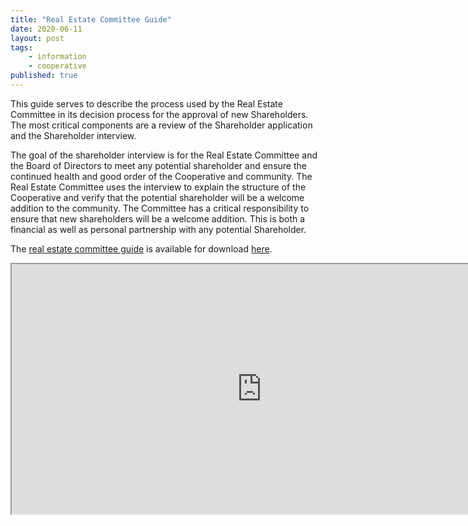 ```yaml
---
title: "Real Estate Committee Guide"
date: 2020-06-11
layout: post
tags:
    - information
    - cooperative
published: true
---
```


This guide serves to describe the process used by the Real Estate Committee in its decision process for the approval of new Shareholders. 
The most critical components are a review of the Shareholder application and the Shareholder interview. 

The goal of the shareholder interview is for the Real Estate Committee and the Board of Directors to meet any potential shareholder and ensure the continued health and good order of the Cooperative and community. The Real Estate Committee uses the interview to explain the structure of the Cooperative and verify that the potential shareholder will be a welcome addition to the community. The Committee has a critical responsibility to ensure that new shareholders will be a welcome addition. This is both a financial as well as personal partnership with any potential Shareholder.

The [real estate committee guide](https://docs.google.com/document/d/17LaGNfQj7Nq12CeIaRN_FMyzteMjD8fqA8whZl5GJvE/edit?usp=sharing) is available for download [here](https://docs.google.com/document/d/17LaGNfQj7Nq12CeIaRN_FMyzteMjD8fqA8whZl5GJvE/edit?usp=sharing). 

<iframe src="https://docs.google.com/document/d/e/2PACX-1vTrA8bnogIEWEMjiI5x-rfanjs_pAgvoT5oZbC2_P-rpvaDJwbdHcOe6P7nBdFZBP4tb3sSb98lOcIB/pub?embedded=true" width="800" height="400" ></iframe>

